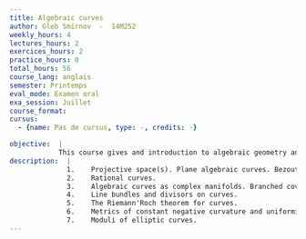 ```yaml
---
title: Algebraic curves
author: Gleb Smirnov  -  14M252
weekly_hours: 4
lectures_hours: 2
exercices_hours: 2
practice_hours: 0
total_hours: 56
course_lang: anglais
semester: Printemps
eval_mode: Examen oral
exa_session: Juillet
course_format: 
cursus:
  - {name: Pas de cursus, type: -, credits: -}

objective:  |
            This course gives and introduction to algebraic geometry and develops the theory of complex algebraic curves.
description:  |
              1.	Projective space(s). Plane algebraic curves. Bezout's theorem.
              2.	Rational curves.
              3.	Algebraic curves as complex manifolds. Branched coverings. The Riemann-Hurwitz formula.
              4.	Line bundles and divisors on curves.
              5.	The Riemann'Roch theorem for curves.
              6.	Metrics of constant negative curvature and uniformization theorem.
              7.	Moduli of elliptic curves.
---
```


